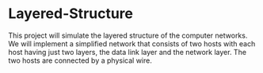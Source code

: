 # Layered-Structure
This project will simulate the layered structure of the computer networks. We will implement a simplified network that consists of two hosts with each host having just two layers, the data link layer and the network layer. The two hosts are connected by a physical wire.
